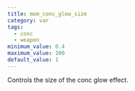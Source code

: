 ```yaml
---
title: mom_conc_glow_size
category: var
tags:
  - conc
  - weapon
minimum_value: 0.4
maximum_value: 100
default_value: 1
---
```


Controls the size of the conc glow effect.
